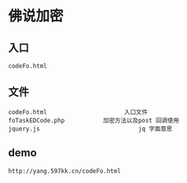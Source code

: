 # 佛说加密
## 入口
```
codeFo.html
```
## 文件
```
codeFo.html                      入口文件
foTaskEDCode.php           加密方法以及post 回调使用
jquery.js                            jq 字面意思
```

## demo
```
http://yang.597kk.cn/codeFo.html
```

